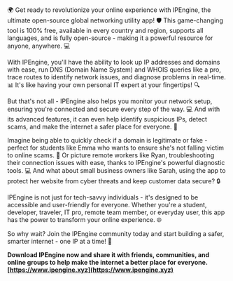 🌍 Get ready to revolutionize your online experience with IPEngine, the ultimate open-source global networking utility app! 🛡️ This game-changing tool is 100% free, available in every country and region, supports all languages, and is fully open-source - making it a powerful resource for anyone, anywhere. 💻

With IPEngine, you'll have the ability to look up IP addresses and domains with ease, run DNS (Domain Name System) and WHOIS queries like a pro, trace routes to identify network issues, and diagnose problems in real-time. 📊 It's like having your own personal IT expert at your fingertips! 🔍

But that's not all - IPEngine also helps you monitor your network setup, ensuring you're connected and secure every step of the way. 💻 And with its advanced features, it can even help identify suspicious IPs, detect scams, and make the internet a safer place for everyone. 🚀

Imagine being able to quickly check if a domain is legitimate or fake - perfect for students like Emma who wants to ensure she's not falling victim to online scams. 💸 Or picture remote workers like Ryan, troubleshooting their connection issues with ease, thanks to IPEngine's powerful diagnostic tools. 💻 And what about small business owners like Sarah, using the app to protect her website from cyber threats and keep customer data secure? 🔒

IPEngine is not just for tech-savvy individuals - it's designed to be accessible and user-friendly for everyone. Whether you're a student, developer, traveler, IT pro, remote team member, or everyday user, this app has the power to transform your online experience. 🌐

So why wait? Join the IPEngine community today and start building a safer, smarter internet - one IP at a time! 🚀

**Download IPEngine now and share it with friends, communities, and online groups to help make the internet a better place for everyone. [https://www.ipengine.xyz](https://www.ipengine.xyz)**